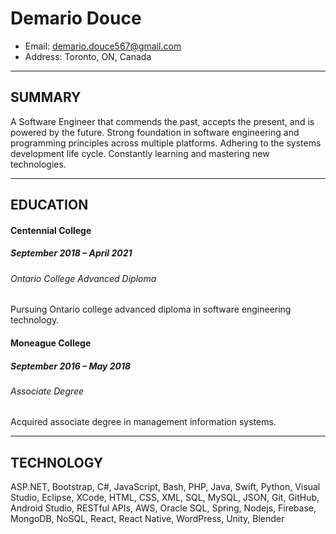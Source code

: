 # Demario Douce

- Email: demario.douce567@gmail.com
- Address: Toronto, ON, Canada

---

## SUMMARY

A Software Engineer that commends the past, accepts the present, and is powered by the future. Strong foundation in software engineering and programming principles across multiple platforms. Adhering to the systems development life cycle. Constantly learning and mastering new technologies.

---

## EDUCATION

#### Centennial College

##### September 2018 – April 2021

###### Ontario College Advanced Diploma

Pursuing Ontario college advanced diploma in software engineering technology.

#### Moneague College

##### September 2016 – May 2018

###### Associate Degree

Acquired associate degree in management information systems.

---

## TECHNOLOGY

ASP.NET, Bootstrap, C#, JavaScript, Bash, PHP, Java, Swift, Python, Visual Studio, Eclipse, XCode, HTML, CSS, XML, SQL, MySQL, JSON, Git, GitHub, Android Studio, RESTful APIs, AWS, Oracle SQL, Spring, Nodejs, Firebase, MongoDB, NoSQL, React, React Native, WordPress, Unity, Blender
